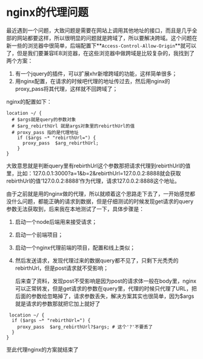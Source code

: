 # nginx的代理问题

最近遇到一个问题，大致问题是需要在网站上调用其他地址的接口，而且是几乎全部的网站都要这样，所以很明显的问题就是跨域了，所以要解决跨域。这个问题在新一些的浏览器中很简单，后端配置下**`Access-Control-Allow-Origin`**就可以了，但是我们要兼容IE8浏览器，在这些浏览器中做跨域是比较复杂的，我找到了两个方案：

1. 有一个jquery的插件，可以扩展xhr新增跨域的功能，这样简单很多；
2. 用nginx配置，在请求的时候吧代理的地址传过去，然后用nginx的proxy_pass将其代理，这样就不回跨域了；

nginx的配置如下：

```nginx
location ~/ {
  # $args就是query的参数对象
  # $arg_rebirthUrl 就是args对象里的rebirthUrl的值
  # proxy_pass 指的是代理地址
    if ($args ~* "rebirthUrl=") {
      proxy_pass  $arg_rebirthUrl;
    }
}
```

大致意思就是判断query里有rebirthUrl这个参数那把请求代理到rebirthUrl的值里，比如：127.0.0.1:3000?a=1&b=2&rebirthUrl=127.0.0.2:8888就会获取rebirthUrl的值‘127.0.0.2:8888’作为代理，请求127.0.0.2:8888这个地址。

由于之前就是用的nginx做的代理，所以就顺着这个思路走下去了，一开始感觉都没什么问题，都能正确的请求到数据，但是仔细测试的时候发现get请求的query参数无法获取到，后来我在本地测试了一下，具体步骤是：

1. 启动一个node后端用来接受请求；

2. 启动一个前端项目；

3. 启动一个nginx代理前端的项目，配置和线上类似；

4. 然后发送请求，发现代理过来的数据query都不见了，只剩下光秃秃的rebirthUrl，但是post请求就不受影响；

   后来查了资料，发现post不受影响是因为post的请求体一般在body里，nginx可以正常转发，但是get请求的参数在query里，代理的时候只代理了URL，把后面的参数给忽略掉了，请求参数丢失，解决方案其实也很简单，因为$args就是请求的参数那就把它加上就好了

```nginx
 location ~/ {
  if ($args ~* "rebirthUrl=") {
    proxy_pass  $arg_rebirthUrl?$args; # 这个'?'不要丢了
  }
}
```

至此代理nginx的方案就结束了
